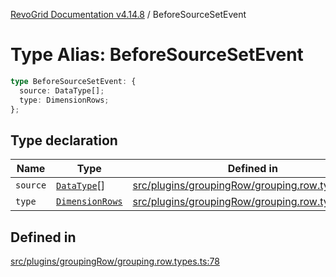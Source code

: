 [RevoGrid Documentation v4.14.8](README.md) / BeforeSourceSetEvent

# Type Alias: BeforeSourceSetEvent

```ts
type BeforeSourceSetEvent: {
  source: DataType[];
  type: DimensionRows;
};
```

## Type declaration

| Name | Type | Defined in |
| ------ | ------ | ------ |
| `source` | [`DataType`](TypeAlias.DataType.md)[] | [src/plugins/groupingRow/grouping.row.types.ts:80](https://github.com/revolist/revogrid/blob/e548e2f67dd1ccbf7f1e03dfbe23431ad8065184/src/plugins/groupingRow/grouping.row.types.ts#L80) |
| `type` | [`DimensionRows`](TypeAlias.DimensionRows.md) | [src/plugins/groupingRow/grouping.row.types.ts:79](https://github.com/revolist/revogrid/blob/e548e2f67dd1ccbf7f1e03dfbe23431ad8065184/src/plugins/groupingRow/grouping.row.types.ts#L79) |

## Defined in

[src/plugins/groupingRow/grouping.row.types.ts:78](https://github.com/revolist/revogrid/blob/e548e2f67dd1ccbf7f1e03dfbe23431ad8065184/src/plugins/groupingRow/grouping.row.types.ts#L78)
